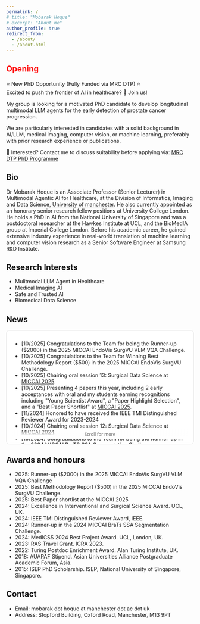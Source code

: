 ```yaml
---
permalink: /
# title: "Mobarak Hoque"
# excerpt: "About me"
author_profile: true
redirect_from: 
  - /about/
  - /about.html
---
```

<!-- <div class="motto-section">
 <p class="motto">
  Be water. 
 </p>
</div> -->

<span style="color:red">Opening</span>
---
<!-- <font color="red"> -->
⭐ New PhD Opportunity (Fully Funded via MRC DTP) ⭐<br>
Excited to push the frontier of AI in healthcare? 🧠 Join us!<br>

My group is looking for a motivated PhD candidate to develop longitudinal multimodal LLM agents for the early detection of prostate cancer progression.<br>

We are particularly interested in candidates with a solid background in AI/LLM, medical imaging, computer vision, or machine learning, preferably with prior research experience or publications.<br>

📩 Interested? Contact me to discuss suitability before applying via: [MRC DTP PhD Programme](https://www.findaphd.com/phds/project/mrc-dtp-early-detection-of-prostate-cancer-progression-with-longitudinal-multimodal-llm-agents/?p187159)
<!-- </font> -->

Bio
---

Dr Mobarak Hoque is an Associate Professor (Senior Lecturer) in Multimodal Agentic AI for Healthcare, at the Division of Informatics, Imaging and Data Science, [University of manchester](https://www.manchester.ac.uk/). He also currently appointed as an honorary senior research fellow positions at University College London. He holds a PhD in AI from the National University of Singapore and was a postdoctoral researcher at the Hawkes Institute at UCL, and the BioMedIA group at Imperial College London. Before his academic career, he gained extensive industry experience in real-world translation of machine learning and computer vision research as a Senior Software Engineer at Samsung R&D Institute.


Research Interests
---
<div class="row">
    <ul>
      <li>Mulitmodal LLM Agent in Healthcare</li>
      <li>Medical Imaging AI</li>
      <li>Safe and Trusted AI</li>
      <li>Biomedical Data Science</li>
    </ul>
</div>


News
----

<!-- <div style="height: 280px; overflow: auto;"> -->
<div style="position:relative;height:280px;overflow-y:scroll;padding:12px 16px;border:1px solid #e0e0e0;border-radius:8px;background:#fff;">
<ul>
  <li>
		[10/2025] Congratulations to the Team for being the Runner-up ($2000) in the 2025 MICCAI EndoVis SurgVU VLM VQA Challenge.
	</li>
  <li>
		[10/2025] Congratulations to the Team for Winning Best Methodology Report ($500) in the 2025 MICCAI EndoVis SurgVU Challenge.
	</li>
  <li>
		[10/2025] Chairing oral session 13: Surgical Data Science at <a href="https://conferences.miccai.org/2025/en/" target="_blank">MICCAI 2025</a>.
	</li>
  <li>
		[10/2025] Presenting 4 papers this year, including 2 early acceptances with oral and my students earning recognitions including "Young Scientist Award", a "Paper Highlight Selection", and a "Best Paper Shortlist" at <a href="https://conferences.miccai.org/2025/en/" target="_blank">MICCAI 2025</a>.
	</li>
  <li>
		[11/2024] Honored to have received the IEEE TMI Distinguished Reviewer Award for 2023-2024
	</li>
  <li>
		[10/2024] Chairing oral session 12: Surgical Data Science at <a href="https://conferences.miccai.org/2024/en/" target="_blank">MICCAI 2024</a>.
	</li>
  <li>
		[10/2024] Congratulations to the Team for being the Runner-up in the 2024 MICCAI BraTS SSA Segmentation Challenge.
	</li> 
  <li>
		[10/2024] Presenting 4 main conference papers this year, including 2 early acceptances and 1 invited oral presentation at <a href="https://conferences.miccai.org/2024/en/" target="_blank">MICCAI 2024</a>.
	</li> 
	<li>
		[10/2023] Chairing oral session 8 at <a href="https://conferences.miccai.org/2023/en/" target="_blank">MICCAI 2023</a>.
	</li>
	<li>
		[10/2023] Presenting 7 papers at <a href="https://conferences.miccai.org/2023/en/" target="_blank">MICCAI 2023</a> where 5 in main conference (1 orals, 4 posters) and 2 workshop.
	</li>	
	<li>
		[06/2023] 5 papers on image-guided diagnosis and intervention have been accepted at <a href="https://conferences.miccai.org/2023/en/" target="_blank">MICCAI 2023</a>, including an early acceptance.
	</li> 
	<li>
		[06/2023] A paper on one-to-many sysnthesis got acceptance at at <a href="https://ieee-iros.org/" target="_blank">IROS 2023</a>.
	</li>
	<li>
		[06/2023] Serving as a Area Chair at <a href="https://conferences.miccai.org/2023/en/" target="_blank">MICCAI2023</a>.
	</li>
	<li>
		[05/2023] Presenting two papers at <a href="https://www.icra2023.org/" target="_blank">ICRA2023</a>.
	</li> 
	<li>
		[05/2023] Giving a seminar talk at  <a href="https://talks.ox.ac.uk/talks/id/af798453-a86e-49a9-b264-f84884d16d89/" target="_blank">OxfordXML</a>.
	</li> 
	<li>
		[03/2023] Giving a talk at  <a href="https://events.marketsandmarkets.com/digital-pathology-conference/#day2" target="_blank">Next-Gen Digital Pathology Conference</a>.
	</li> 
	<li>
		[02/2023] A paper got acceptance at  <a href="https://www.springer.com/journal/11548" target="_blank">IJCARS (International Journal of Computer Assisted Radiology and Surgery)</a>.
	</li> 
	<li>
		[01/2023] Two papers got acceptance at  <a href="https://www.icra2023.org/" target="_blank">ICRA2023</a>.
	</li>
	<li>
		[12/2022] Chairing <a href="https://github.com/RISE-MICCAI/AI-in-Medical-Imaging-Winter-2022-School" target="_blank">AI in Medical Imaging Winter School - 2022</a>  belong to <a href="http://www.miccai.org/about-miccai/rise-miccai/" target="_blank">RISE-MICCAI</a>.
	</li>
	<li>
		[12/2022] A paper got acceptance at  <a href="https://ieeexplore.ieee.org/xpl/RecentIssue.jsp?punumber=8856" target="_blank">IEEE Transactions on Automation Science and Engineering (IEEE T-ASE)</a>.
	</li> 
	<li>
		[09/2022] A paper got acceptance at ECCV2022 <a href="https://mcv-workshop.github.io/" target="_blank">Medical Computer Vision Workshop</a>.
	</li>
	<li>
		[09/2022] Presenting 4 papers at <a href="https://conferences.miccai.org/2022/" target="_blank">MICCAI 2022</a>.
	</li>
	<li>
		[09/2022] Meta-reviewing and Charing <a href="https://sites.google.com/view/dart2022" target="_blank">MICCAI DART 2002 Workshop</a> and 
		<a href="https://link.springer.com/book/10.1007/978-3-031-16852-9" target="_blank">MICCAI DART 2002 Proceedings</a>
	</li>	
	<li>
		[08/2022] Started new role as senior research fellow at <a href="https://www.ucl.ac.uk/interventional-surgical-sciences/wellcome-epsrc-centre-interventional-and-surgical-sciences-weiss" target="_blank">WEISS </a>, University College London, UK.
	</li>	
	<li>
		[07/2022] A paper got acceptance at ACM Multimedia 2022 <a href="https://2022.acmmm.org/" target="_blank">Medical Computer Vision Workshop</a>.
	</li>
	<li>
		[06/2022] 4 papers got acceptance at <a href="https://conferences.miccai.org/2022" target="_blank">MICCAI 2022</a>.
	</li>
	<li>
		[01/2022] A paper on 'Global-Reasoned Multi-Task Learning' is accepted in both RA-L and  <a href="https://www.icra2022.org/" target="_blank">IEEE ICRA & RA-L 2022</a>. 
	</li>
	<li>
		[07/2021] Presenting our paper <a href="http://www.gatsby.ucl.ac.uk/~balaji/udl2021/accepted-papers/UDL2021-paper-040.pdf" target="_blank">Class-Distribution-Aware LS TS </a>  
		in ICML UDL 2021 workshop.
	</li>
	<li>
		[06/2021] A paper on <a href="https://arxiv.org/pdf/2107.11091.pdf" target="_blank">Class-Incremental Domain Adaptation for Surgical Report Generation </a> 
		has been accepted in MICCAI 2021 </a>.
	</li>
	<li>
		[03/2021] A paper on Glioblastoma Multiforme Prognosis has accepted in <a href="https://www.journals.elsevier.com/computerized-medical-imaging-and-graphics" 
		target="_blank">Computerized Medical Imaging and Graphics </a>.
	</li>
	<li>
		[02/2021] A paper on Model Calibration for Surgical Report Generation has accepted in <a href="http://icrax2021.org/" target="_blank">ICRA 2021 </a>.
	</li>
	<li>
		[02/2021] A paper on Capturing Uncertainty in Medical Image Segmentation has accepted in <a href="http://ipmi2021.org/" target="_blank">IPMI 2021 </a>.
	</li>
	<li>
		[10/2020] Presenting my paper at <a href="https://www.miccai2020.org/en/" target="_blank">MICCAI 2020 </a>.
	</li>
	<li>
		[06/2020] Paper on <a href="https://arxiv.org/abs/2007.03357" target="_blank">Graph Structure Representation in Robotic Surgery</a>  is accepted in MICCAI 2020.
	</li>
	<li>
		[06/2020] Presenting my paper at <a href="http://icrax2020.org/" target="_blank">ICRA2020 </a>.
	</li>
	<li>
		[05/2020] Paper on "Spatio-temporal MTL model of predicting saliency while tracking surgical instrument" is accepted in the journal of 
		<a href="https://www.journals.elsevier.com/medical-image-analysis" target="_blank">Medical Image Analysis</a> .
	</li>
	<li>
		[02/2020] Started my postdoc journey in <a href="https://biomedia.doc.ic.ac.uk/" target="_blank">BioMedIA </a> at Imperial College London, UK.
	</li>
	<li>
		[01/2020] Paper on <a href="https://arxiv.org/abs/2003.04769/" target="_blank">Attention Pruned Multitask Learning Model</a>
            is accepted in <a href="https://www.icra2020.org/" target="_blank">ICRA 2020</a>.
	</li>
	<li>
		[10/2019] Oral presentation of our <a href="https://link.springer.com/chapter/10.1007/978-3-030-32254-0_46/" target="_blank">paper</a> at
            <a href="https://www.miccai2019.org/" target="_blank">MICCAI 2019</a>.
	</li>
	<li>
		[06/2019] Paper on <a href="https://link.springer.com/chapter/10.1007/978-3-030-32254-0_46/" target="_blank">MTL model of saliency and segmentation</a>
            is accepted in MICCAI 2019.
	</li>
	<li>
		[06/2019] Paper on <a href="https://ieeexplore.ieee.org/abstract/document/8648150/" target="_blank">Surgical Instrument Segmentation</a> is accepted in
            <a href="https://www.ieee-ras.org/publications/ra-l" target="_blank">IEEE RA-L</a>.
	</li>
</ul>
  <!-- subtle bottom fade to signal more content -->
  <div style="position:sticky;bottom:0;height:28px;background:linear-gradient(to bottom, rgba(255,255,255,0), #fff 70%);pointer-events:none;"></div>

  <!-- small sticky hint -->
  <div style="position:sticky;bottom:6px;text-align:center;font:500 12px/1.2 system-ui,-apple-system,Segoe UI,Roboto,Arial,sans-serif;color:#666;pointer-events:none;">
    Scroll for more
  </div>
</div>

Awards and honours
------------------
- 2025: Runner-up ($2000) in the 2025 MICCAI EndoVis SurgVU VLM VQA Challenge
- 2025: Best Methodology Report ($500) in the 2025 MICCAI EndoVis SurgVU Challenge.
- 2025: Best Paper shortlist at the MICCAI 2025
- 2024: Excellence in Interventional and Surgical Science Award. UCL, UK.
- 2024: IEEE TMI Distinguished Reviewer Award, IEEE.
- 2024: Runner-up in the 2024 MICCAI BraTs SSA Segmentation Challenge.
- 2024: MedICSS 2024 Best Project Award. UCL, London, UK.
- 2023: RAS Travel Grant. ICRA 2023.
- 2022: Turing Postdoc Enrichment Award. Alan Turing Institute, UK.
- 2018: AUAPAF Stipend. Asian Universities Alliance Postgraduate Academic Forum, Asia.
- 2015: ISEP PhD Scholarship. ISEP, National University of Singapore, Singapore.

Contact
-------

- Email: mobarak dot hoque at manchester dot ac dot uk
- Address: Stopford Building, Oxford Road, Manchester, M13 9PT 

